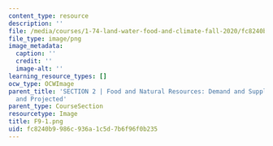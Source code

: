 ```yaml
---
content_type: resource
description: ''
file: /media/courses/1-74-land-water-food-and-climate-fall-2020/fc8240b9986c936a1c5d7b6f96f0b235_F9-1.png
file_type: image/png
image_metadata:
  caption: ''
  credit: ''
  image-alt: ''
learning_resource_types: []
ocw_type: OCWImage
parent_title: 'SECTION 2 | Food and Natural Resources: Demand and Supply, Current
  and Projected'
parent_type: CourseSection
resourcetype: Image
title: F9-1.png
uid: fc8240b9-986c-936a-1c5d-7b6f96f0b235
---
```

